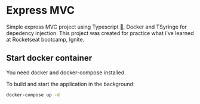 # Express MVC

Simple express MVC project using Typescript 💜, Docker and TSyringe for depedency injection. This project was created for practice what i've learned at Rocketseat bootcamp, Ignite.

## Start docker container

You need docker and docker-compose installed.

To build and start the application in the background:

```bash
docker-compose up -d
```
